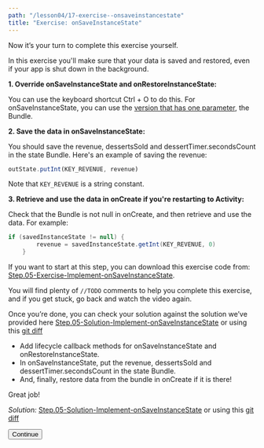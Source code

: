 ```yaml
---
path: "/lesson04/17-exercise--onsaveinstancestate"
title: "Exercise: onSaveInstanceState"
---
```


<youtube id="T6kNBq6Nvdg"></youtube>

<p>Now it’s your turn to complete this exercise yourself. </p>
<p>In this exercise you'll make sure that your data is saved and restored, even if your app is shut down in the background.</p>
<p><strong>1. Override onSaveInstanceState and onRestoreInstanceState: </strong></p>
<p>You can use the keyboard shortcut Ctrl + O to do this. For onSaveInstanceState, you can use the <a href="https://developer.android.com/reference/android/app/Activity.html#onSaveInstanceState(android.os.Bundle)" target="_blank">version that has one parameter</a>, the Bundle.</p>
<p><strong>2. Save the data in onSaveInstanceState: </strong></p>
<p>You should save the revenue, dessertsSold and dessertTimer.secondsCount in the state Bundle. Here's an example of saving the revenue:</p>

```ts
outState.putInt(KEY_REVENUE, revenue)
```

<p>Note that <code>KEY_REVENUE</code> is a string constant.</p>
<p><strong>3. Retrieve and use the data in onCreate if you're restarting to Activity: </strong></p>
<p>Check that the Bundle is not null in onCreate, and then retrieve and use the data. For example:</p>

```java
if (savedInstanceState != null) {
        revenue = savedInstanceState.getInt(KEY_REVENUE, 0)
    }
```

<p>If you want to start at this step, you can download this exercise code from: <a target="_blank" href="https://github.com/udacity/andfun-kotlin-L4/archive/Step.05-Exercise-Implement-onSaveInstanceState.zip">Step.05-Exercise-Implement-onSaveInstanceState</a>.</p>
<p>You will find plenty of <code>//TODO</code> comments to help you complete this exercise, and if you get stuck, go back and watch the video again.</p>
<p>Once you’re done, you can check your solution against the solution we’ve provided here <a target="_blank" href="https://github.com/udacity/andfun-kotlin-dessert-pusher/tree/Step.05-Solution-Implement-onSaveInstanceState">Step.05-Solution-Implement-onSaveInstanceState</a> or using this <a target="_blank" href="https://github.com/udacity/andfun-kotlin-dessert-pusher/compare/Step.05-Exercise-Implement-onSaveInstanceState...Step.05-Solution-Implement-onSaveInstanceState">git diff</a></p>

<text-box variant='learningObjectives' name='Check the steps below as you implement them to complete this exercise.'>

- Add lifecycle callback methods for onSaveInstanceState and onRestoreInstanceState.
- In onSaveInstanceState, put the revenue, dessertsSold and dessertTimer.secondsCount in the state Bundle.
- And, finally, restore data from the bundle in onCreate if it is there!

</text-box>

<p>Great job!</p>
<p><em>Solution:</em> <a target="_blank" href="https://github.com/udacity/andfun-kotlin-dessert-pusher/tree/Step.05-Solution-Implement-onSaveInstanceState">Step.05-Solution-Implement-onSaveInstanceState</a> or using this <a target="_blank" href="https://github.com/udacity/andfun-kotlin-dessert-pusher/compare/Step.05-Exercise-Implement-onSaveInstanceState...Step.05-Solution-Implement-onSaveInstanceState">git diff</a></p>
<button>Continue</button>

